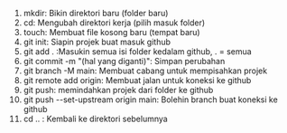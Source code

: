 1. mkdir: Bikin direktori baru (folder baru)
2. cd: Mengubah direktori kerja (pilih masuk folder)
3. touch: Membuat file kosong baru (tempat baru)
4. git init: Siapin projek buat masuk github
5. git add . :Masukin semua isi folder kedalam github, . = semua
6. git commit -m "(hal yang diganti)": Simpan perubahan
7. git branch -M main: Membuat cabang untuk mempisahkan projek
8. git remote add origin: Membuat jalan untuk koneksi ke github
9. git push: memindahkan projek dari folder ke github
10. git push --set-upstream origin main: Bolehin branch buat koneksi ke github
11. cd .. : Kembali ke direktori sebelumnya